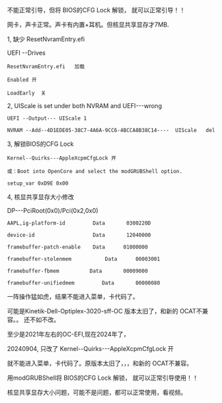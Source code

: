 
不能正常引导，但将 BIOS的CFG Lock 解锁， 就可以正常引导！！ 

网卡，声卡正常。声卡有内置+耳机。但核显共享显存才7MB.




1, 缺少 ResetNvramEntry.efi

UEFI --Drives

    ResetNvramEntry.efi   加载

    Enabled 开

    LoadEarly  关


2, UIScale is set under both NVRAM and UEFI---wrong

    UEFI --Output--- UIScale 1
    
    NVRAM --Add--4D1EDE05-38C7-4A6A-9CC6-4BCCA8B38C14----  UIScale   del

3, 解锁BIOS的CFG Lock

    Kernel--Quirks---AppleXcpmCfgLock 开

    或：Boot into OpenCore and select the modGRUBShell option.

    setup_var 0xD9E 0x00
    
4, 核显共享显存大小修改

DP---PciRoot(0x0)/Pci(0x2,0x0)

    AAPL,ig-platform-id      	Data 	   0300220D

    device-id         	        Data 	   12040000

    framebuffer-patch-enable 	Data   	  01000000

    framebuffer-stolenmem           Data 	  00003001

    framebuffer-fbmem  	       Data 	  00009000

    framebuffer-unifiedmem         Data       00000080 


一阵操作猛如虎，结果不能进入菜单，卡代码了。

可能是Kinetik-Dell-Optiplex-3020-sff-OC 版本太旧了，和新的 OCAT不兼容。。 还不如不改。

至少是2021年左右的OC-EFI,现在2024年了，

20240904, 只改了  Kernel--Quirks---AppleXcpmCfgLock 开

就不能进入菜单，卡代码了。原版本太旧了，，，和新的 OCAT不兼容。

用modGRUBShell将 BIOS的CFG Lock 解锁， 就可以正常引导使用！！ 

核显共享显存大小问题，可能不是问题，都可以正常使用，看视频。


    
